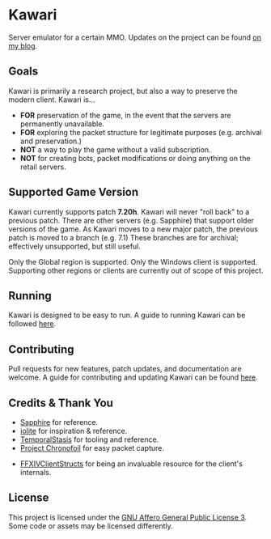 # Kawari

Server emulator for a certain MMO. Updates on the project can be found [on my blog](https://redstrate.com/blog/series/kawari-progress-report/).

## Goals

Kawari is primarily a research project, but also a way to preserve the modern client. Kawari is...
* **FOR** preservation of the game, in the event that the servers are permanently unavailable.
* **FOR** exploring the packet structure for legitimate purposes (e.g. archival and preservation.)
* **NOT** a way to play the game without a valid subscription.
* **NOT** for creating bots, packet modifications or doing anything on the retail servers.

## Supported Game Version

Kawari currently supports patch **7.20h**. Kawari will never "roll back" to a previous patch. There are other servers (e.g. Sapphire) that support older versions of the game. As Kawari moves to a new major patch, the previous patch is moved to a branch (e.g. 7.1) These branches are for archival; effectively unsupported, but still useful.

Only the Global region is supported. Only the Windows client is supported. Supporting other regions or clients are currently out of scope of this project.

## Running

Kawari is designed to be easy to run. A guide to running Kawari can be followed [here](USAGE.md).

## Contributing

Pull requests for new features, patch updates, and documentation are welcome. A guide for contributing and updating Kawari can be found [here](CONTRIBUTING.md).

## Credits & Thank You

- [Sapphire](https://github.com/SapphireServer/Sapphire) for reference.
- [iolite](https://github.com/0xbbadbeef/iolite) for inspiration & reference.
- [TemporalStasis](https://github.com/NotNite/TemporalStasis) for tooling and reference.
- [Project Chronofoil](https://github.com/ProjectChronofoil/) for easy packet capture.
* [FFXIVClientStructs](https://github.com/aers/FFXIVClientStructs/) for being an invaluable resource for the client's internals.

## License

This project is licensed under the [GNU Affero General Public License 3](https://github.com/redstrate/Kawari/blob/master/LICENSE). Some code or assets may be licensed differently.
